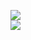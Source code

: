 [![](https://img.shields.io/badge/Made%20With-Github%20Spray-lightgrey.svg?style=for-the-badge&logo=github)](https://github.com/Annihil/github-spray#10322)  
[![](https://i.imgur.com/2DrTn0Z.gif)](https://github.com/Annihil/github-spray)